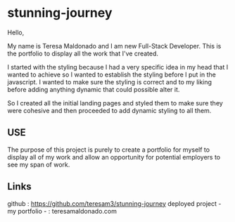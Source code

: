 # stunning-journey

Hello, 

My name is Teresa Maldonado and I am new Full-Stack Developer. This is the portfolio to display all the work that I've created. 

I started with the styling because I had a very specific idea in my head that I wanted to achieve so I wanted to establish the styling before I put in the javascript. I wanted to make sure the styling is correct and to my liking before adding anything dynamic that could possible alter it. 

So I created all the initial landing pages and styled them to make sure they were cohesive and then proceeded to add dynamic styling to all them. 


## USE 
The purpose of this project is purely to create a portfolio for myself to display all of my work and allow an opportunity for potential employers to see my span of work. 

## Links 
github : https://github.com/teresam3/stunning-journey
deployed project - my portfolio - : teresamaldonado.com

